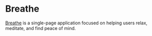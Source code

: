 # Breathe
<a href="breathe-app.herokuapp.com">Breathe</a> is a single-page application focused on helping users relax, meditate, and find peace of mind.